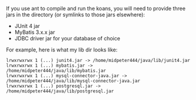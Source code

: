 If you use ant to compile and run the koans, you will need to provide three jars in the directory (or symlinks to those jars elsewhere):

* JUnit 4 jar
* MyBatis 3.x.x jar
* JDBC driver jar for your database of choice

For example, here is what my lib dir looks like:

    lrwxrwxrwx 1 (...) junit4.jar -> /home/midpeter444/java/lib/junit4.jar
    lrwxrwxrwx 1 (...) mybatis.jar -> /home/midpeter444/java/lib/mybatis.jar
    lrwxrwxrwx 1 (...) mysql-connector-java.jar -> /home/midpeter444/java/lib/mysql-connector-java.jar
    lrwxrwxrwx 1 (...) postgresql.jar -> /home/midpeter444/java/lib/postgresql.jar
